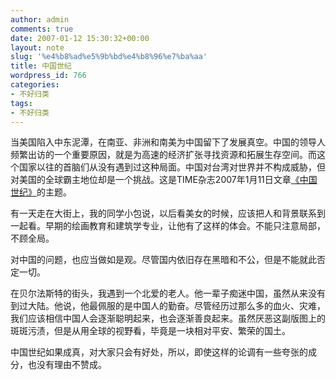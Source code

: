 ```yaml
---
author: admin
comments: true
date: 2007-01-12 15:30:32+00:00
layout: note
slug: '%e4%b8%ad%e5%9b%bd%e4%b8%96%e7%ba%aa'
title: 中国世纪
wordpress_id: 766
categories:
- 不好归类
tags:
- 不好归类
---
```


当美国陷入中东泥潭，在南亚、非洲和南美为中国留下了发展真空。中国的领导人频繁出访的一个重要原因，就是为高速的经济扩张寻找资源和拓展生存空间。而这个国家以往的首脑们从没有遇到过这种局面。中国对台湾对世界并不构成威胁，但对美国的全球霸主地位却是一个挑战。这是TIME杂志2007年1月11日文章[《中国世纪》](http://www.time.com/time/magazine/article/0,9171,1576831-1,00.html)的主题。

有一天走在大街上，我的同学小包说，以后看美女的时候，应该把人和背景联系到一起看。早期的绘画教育和建筑学专业，让他有了这样的体会。不能只注意局部，不顾全局。

对中国的问题，也应当做如是观。尽管国内依旧存在黑暗和不公，但是不能就此否定一切。

在贝尔法斯特的街头，我遇到一个北爱的老人。他一辈子痴迷中国，虽然从来没有到过大陆。他说，他最佩服的是中国人的勤奋。尽管经历过那么多的血火、灾难，我们应该相信中国人会逐渐聪明起来，也会逐渐善良起来。虽然厌恶这副版图上的斑斑污渍，但是从用全球的视野看，毕竟是一块相对平安、繁荣的国土。

中国世纪如果成真，对大家只会有好处，所以，即使这样的论调有一些夸张的成分，也没有理由不赞成。

